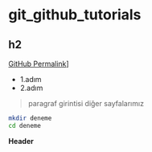 # git_github_tutorials


## h2

[GitHub Permalink](https://github.com/hamitmizrak/git_github_tutorials.git)]

- 1.adım
- 2.adım

> paragraf girintisi
> diğer sayfalarımız


```sh
mkdir deneme
cd deneme
```


**Header**

